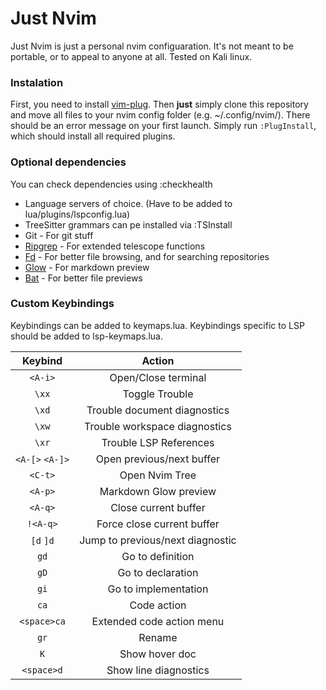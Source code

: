 # Just Nvim
Just Nvim is just a personal nvim configuaration. It's not meant to be portable, or to appeal to anyone at all. Tested on Kali linux.

### Instalation
First, you need to install [vim-plug](https://github.com/junegunn/vim-plug).
Then **just** simply clone this repository and move all files to your nvim config folder (e.g. ~/.config/nvim/).
There should be an error message on your first launch. Simply run `:PlugInstall`, which should install all required plugins.

### Optional dependencies
You can check dependencies using :checkhealth

- Language servers of choice. (Have to be added to lua/plugins/lspconfig.lua)
- TreeSitter grammars can pe installed via :TSInstall
- Git - For git stuff
- [Ripgrep](https://github.com/BurntSushi/ripgrep) - For extended telescope functions
- [Fd](https://github.com/sharkdp/fd) - For better file browsing, and for searching repositories
- [Glow](https://github.com/charmbracelet/glow) - For markdown preview
- [Bat](https://github.com/sharkdp/bat) - For better file previews


### Custom Keybindings

Keybindings can be added to keymaps.lua.
Keybindings specific to LSP should be added to lsp-keymaps.lua.

| Keybind         | Action                                 |
|:---------------:|:--------------------------------------:|
| `<A-i>`         | Open/Close terminal                    |
| `\xx`           | Toggle Trouble                         |
| `\xd`           | Trouble document diagnostics           |
| `\xw`           | Trouble workspace diagnostics          |
| `\xr`           | Trouble LSP References                 |
| `<A-[>` `<A-]>` | Open previous/next buffer              |
| `<C-t>`         | Open Nvim Tree                         |
| `<A-p>`         | Markdown Glow preview                  |
| `<A-q>`         | Close current buffer                   |
| `!<A-q>`        | Force close current buffer             |
| `[d`  `]d`      | Jump to previous/next diagnostic       |
| `gd`            | Go to definition                       |
| `gD`            | Go to declaration                      |
| `gi`            | Go to implementation                   |
| `ca`            | Code action                            |
| `<space>ca`     | Extended code action menu              |
| `gr`            | Rename                                 |
| `K`             | Show hover doc                         |
| `<space>d`      | Show line diagnostics                  |


